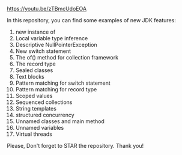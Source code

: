 https://youtu.be/zTBmcUdoEOA

In this repository, you can find some examples of new JDK features:

1. new instance of
2. Local variable type inference
3. Descriptive NullPointerException
4. New switch statement
5. The of() method for collection framework
6. The record type
7. Sealed classes
8. Text blocks
9. Pattern matching for switch statement
10. Pattern matching for record type
11. Scoped values
12. Sequenced collections
13. String templates
14. structured concurrency
15. Unnamed classes and main method
16. Unnamed variables
17. Virtual threads


Please, Don't forget to STAR the repository. Thank you!
